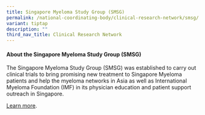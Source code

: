 ```yaml
---
title: Singapore Myeloma Study Group (SMSG)
permalink: /national-coordinating-body/clinical-research-network/smsg/
variant: tiptap
description: ""
third_nav_title: Clinical Research Network
---
```

<h4><strong>About the Singapore Myeloma Study Group (SMSG)</strong></h4>
<p>The Singapore Myeloma Study Group (SMSG) was established to carry out
clinical trials to bring promising new treatment to Singapore Myeloma patients
and help the myeloma networks in Asia as well as International Myeloma
Foundation (IMF) in its physician education and patient support outreach
in Singapore.</p>
<p><a href="/singapore-myeloma-study-group/about/" rel="noopener noreferrer nofollow" target="_blank">Learn more</a>.</p>